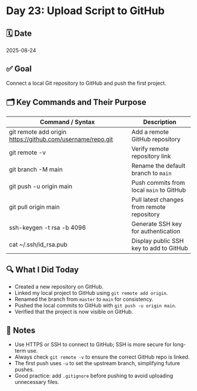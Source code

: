 # Day 23: Upload Script to GitHub

## 🗓️ Date
2025-08-24

## ✅ Goal
Connect a local Git repository to GitHub and push the first project.

## 🗂️ Key Commands and Their Purpose
| Command / Syntax                                                      | Description                                    |
| --------------------------------------------------------------------- | ---------------------------------------------- |
| git remote add origin https://github.com/username/repo.git            | Add a remote GitHub repository                 |
| git remote -v                                                         | Verify remote repository link                  |
| git branch -M main                                                    | Rename the default branch to `main`            |
| git push -u origin main                                               | Push commits from local `main` to GitHub       |
| git pull origin main                                                  | Pull latest changes from remote repository     |
| ssh-keygen -t rsa -b 4096                                             | Generate SSH key for authentication            |
| cat ~/.ssh/id_rsa.pub                                                 | Display public SSH key to add to GitHub        |

## 🔍 What I Did Today
- Created a new repository on GitHub.  
- Linked my local project to GitHub using `git remote add origin`.  
- Renamed the branch from `master` to `main` for consistency.  
- Pushed the local commits to GitHub with `git push -u origin main`.  
- Verified that the project is now visible on GitHub.  

## 🧠 Notes
- Use HTTPS or SSH to connect to GitHub; SSH is more secure for long-term use.  
- Always check `git remote -v` to ensure the correct GitHub repo is linked.  
- The first push uses `-u` to set the upstream branch, simplifying future pushes.  
- Good practice: add `.gitignore` before pushing to avoid uploading unnecessary files.  